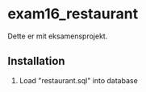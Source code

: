 # exam16_restaurant

Dette er mit eksamensprojekt.

## Installation

1. Load "restaurant.sql" into database